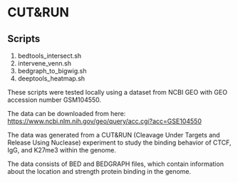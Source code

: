 # CUT&RUN

## Scripts
1. bedtools_intersect.sh
2. intervene_venn.sh
3. bedgraph_to_bigwig.sh
4. deeptools_heatmap.sh
   
These scripts were tested locally using a dataset from NCBI GEO with GEO accession number GSM104550.

The data can be downloaded from here: https://www.ncbi.nlm.nih.gov/geo/query/acc.cgi?acc=GSE104550

The data was generated from a CUT&RUN (Cleavage Under Targets and Release Using Nuclease) experiment to study the binding behavior of CTCF, IgG, and K27me3 within the genome.

The data consists of BED and BEDGRAPH files, which contain information about the location and strength protein binding in the genome. 

